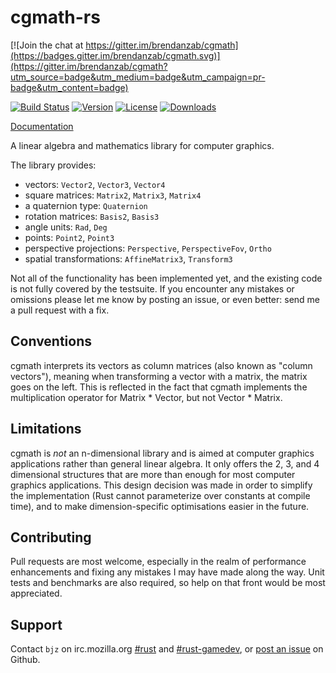 # cgmath-rs

[![Join the chat at https://gitter.im/brendanzab/cgmath](https://badges.gitter.im/brendanzab/cgmath.svg)](https://gitter.im/brendanzab/cgmath?utm_source=badge&utm_medium=badge&utm_campaign=pr-badge&utm_content=badge)

[![Build Status](https://travis-ci.org/brendanzab/cgmath.svg?branch=master)](https://travis-ci.org/brendanzab/cgmath)
[![Version](https://img.shields.io/crates/v/cgmath.svg)](https://crates.io/crates/cgmath)
[![License](https://img.shields.io/crates/l/cgmath.svg)](https://github.com/brendanzab/cgmath/blob/master/LICENSE)
[![Downloads](https://img.shields.io/crates/d/cgmath.svg)](https://crates.io/crates/cgmath)

[Documentation](http://brendanzab.github.io/cgmath/)

A linear algebra and mathematics library for computer graphics.

The library provides:

- vectors: `Vector2`, `Vector3`, `Vector4`
- square matrices: `Matrix2`, `Matrix3`, `Matrix4`
- a quaternion type: `Quaternion`
- rotation matrices: `Basis2`, `Basis3`
- angle units: `Rad`, `Deg`
- points: `Point2`, `Point3`
- perspective projections: `Perspective`, `PerspectiveFov`, `Ortho`
- spatial transformations: `AffineMatrix3`, `Transform3`

Not all of the functionality has been implemented yet, and the existing code
is not fully covered by the testsuite. If you encounter any mistakes or
omissions please let me know by posting an issue, or even better: send me a
pull request with a fix.

## Conventions

cgmath interprets its vectors as column matrices (also known as "column
vectors"), meaning when transforming a vector with a matrix, the matrix goes
on the left. This is reflected in the fact that cgmath implements the
multiplication operator for Matrix * Vector, but not Vector * Matrix.

## Limitations

cgmath is _not_ an n-dimensional library and is aimed at computer graphics
applications rather than general linear algebra. It only offers the 2, 3, and
4 dimensional structures that are more than enough for most computer graphics
applications. This design decision was made in order to simplify the
implementation (Rust cannot parameterize over constants at compile time), and to
make dimension-specific optimisations easier in the future.

## Contributing

Pull requests are most welcome, especially in the realm of performance
enhancements and fixing any mistakes I may have made along the way. Unit tests
and benchmarks are also required, so help on that front would be most
appreciated.

## Support

Contact `bjz` on irc.mozilla.org [#rust](http://mibbit.com/?server=irc.mozilla.org&channel=%23rust)
and [#rust-gamedev](http://mibbit.com/?server=irc.mozilla.org&channel=%23rust-gamedev),
or [post an issue](https://github.com/bjz/cgmath/issues/new) on Github.

